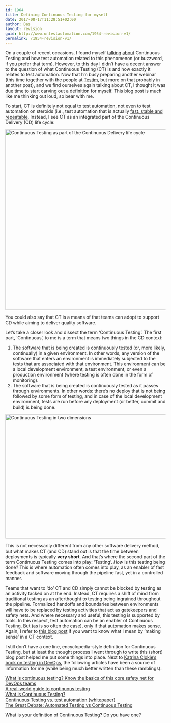 ```yaml
---
id: 1964
title: Defining Continuous Testing for myself
date: 2017-08-17T11:28:51+02:00
author: Bas
layout: revision
guid: http://www.ontestautomation.com/1954-revision-v1/
permalink: /1954-revision-v1/
---
```

On a couple of recent occasions, I found myself <a href="https://learn.techbeacon.com/units/guide-automation-testing-frameworks-how-build-yours" target="_blank">talking</a> <a href="https://www.youtube.com/watch?v=mpTwbitUtaM" target="_blank">about</a> Continuous Testing and how test automation related to this phenomenon (or buzzword, if you prefer that term). However, to this day I didn&#8217;t have a decent answer to the question of what Continuous Testing (CT) is and how exactly it relates to test automation. Now that I&#8217;m busy preparing another webinar (this time together with the people at <a href="https://www.testim.io/" target="_blank">Testim</a>, but more on that probably in another post), and we find ourselves again talking about CT, I thought it was due time to start carving out a definition for myself. This blog post is much like me thinking out loud, so bear with me.

To start, CT is definitely not equal to test automation, not even to test automation on steroids (i.e., test automation that is actually <a href="http://www.ontestautomation.com/on-supporting-continuous-testing-with-fitr-test-automation/" target="_blank">fast, stable and repeatable</a>. Instead, I see CT as an integrated part of the Continuous Delivery (CD) life cycle:

<a href="http://www.ontestautomation.com/defining-continuous-testing-for-myself/continuous_testing/" rel="attachment wp-att-1955"><img src="http://www.ontestautomation.com/wp-content/uploads/2017/08/continuous_testing.png" alt="Continuous Testing as part of the Continuous Delivery life cycle" width="837" height="568" class="aligncenter size-full wp-image-1955" srcset="https://www.ontestautomation.com/wp-content/uploads/2017/08/continuous_testing.png 837w, https://www.ontestautomation.com/wp-content/uploads/2017/08/continuous_testing-300x204.png 300w, https://www.ontestautomation.com/wp-content/uploads/2017/08/continuous_testing-768x521.png 768w" sizes="(max-width: 837px) 100vw, 837px" /></a>

You could also say that CT is a means of that teams can adopt to support CD while aiming to deliver quality software.

Let&#8217;s take a closer look and dissect the term &#8216;Continuous Testing&#8217;. The first part, &#8216;Continuous&#8217;, to me is a term that means two things in the CD context:

  1. The software that is being created is continuously tested (or, more likely, continually) in a given environment. In other words, any version of the software that enters an environment is immediately subjected to the tests that are associated with that environment. This environment can be a local development environment, a test environment, or even a production environment (where testing is often done in the form of monitoring).
  2. The software that is being created is continuously tested as it passes through environments. In other words: there&#8217;s no deploy that is not being followed by some form of testing, and in case of the local development environment, tests are run before any deployment (or better, commit and build) is being done.

<a href="http://www.ontestautomation.com/defining-continuous-testing-for-myself/continuous_testing_cycles/" rel="attachment wp-att-1956"><img src="http://www.ontestautomation.com/wp-content/uploads/2017/08/continuous_testing_cycles.png" alt="Continuous Testing in two dimensions" width="1059" height="391" class="aligncenter size-full wp-image-1956" srcset="https://www.ontestautomation.com/wp-content/uploads/2017/08/continuous_testing_cycles.png 1059w, https://www.ontestautomation.com/wp-content/uploads/2017/08/continuous_testing_cycles-300x111.png 300w, https://www.ontestautomation.com/wp-content/uploads/2017/08/continuous_testing_cycles-768x284.png 768w, https://www.ontestautomation.com/wp-content/uploads/2017/08/continuous_testing_cycles-1024x378.png 1024w" sizes="(max-width: 1059px) 100vw, 1059px" /></a>

This is not necessarily different from any other software delivery method, but what makes CT (and CD) stand out is that the time between deployments is typically **very short**. And that&#8217;s where the second part of the term Continuous Testing comes into play: &#8216;Testing&#8217;. _How_ is this testing being done? This is where automation often comes into play, as an enabler of fast feedback and software moving through the pipeline fast, yet in a controlled manner.

Teams that want to &#8216;do&#8217; CT and CD simply cannot be blocked by testing as an activity tacked on at the end. Instead, CT requires a shift of mind from traditional testing as an afterthought to testing being ingrained throughout the pipeline. Formalized handoffs and boundaries between environments will have to be replaced by testing activities that act as gatekeepers and safety nets. And where necessary and useful, this testing is supported by tools. In this respect, test automation can be an enabler of Continuous Testing. But (as is so often the case), only if that automation makes sense. Again, I refer to <a href="http://www.ontestautomation.com/on-supporting-continuous-testing-with-fitr-test-automation/" target="_blank">this blog post</a> if you want to know what I mean by &#8216;making sense&#8217; in a CT context.

I still don&#8217;t have a one line, encyclopedia-style definition for Continuous Testing, but at least the thought process I went through to write this (short) blog post helped me put some things into place. Next to <a href="https://leanpub.com/testingindevops" target="_blank">Katrina Clokie&#8217;s book on testing in DevOps</a>, the following articles have been a source of information for me (while being much better written than these ramblings):

<a href="https://learn.techbeacon.com/units/what-continuous-testing-know-basics-core-safety-net-devops-teams" target="_blank">What is continuous testing? Know the basics of this core safety net for DevOps teams</a>  
<a href="https://techbeacon.com/real-world-guide-continuous-testing" target="_blank">A real-world guide to continuous testing</a>  
<a href="https://www.tricentis.com/what-is-continuous-testing/" target="_blank">What is Continuous Testing?</a>  
<a href="https://www.tricentis.com/resource-assets/continuous-testing-vs-test-automation/" target="_blank">Continuous Testing vs. test automation (whitepaper)</a>  
<a href="https://www.sealights.io/blog/automated-testing-vs-continuous-testing/" target="_blank">The Great Debate: Automated Testing vs Continuous Testing</a>

What is your definition of Continuous Testing? Do you have one?